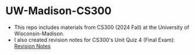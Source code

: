 # UW-Madison-CS300
- This repo includes materials from CS300 (2024 Fall) at the University of Wisconsin-Madison.
- I also created revision notes for CS300's Unit Quiz 4 (Final Exam): [Revision Notes](https://github.com/LZYEIL/CS300-Final-Exam-Review)
